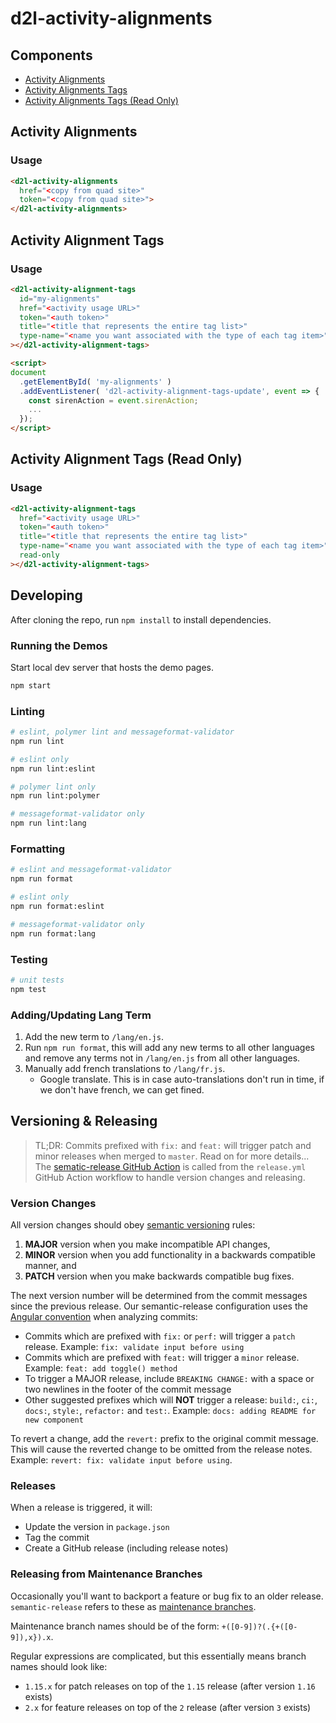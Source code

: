 # d2l-activity-alignments

## Components

- [Activity Alignments](#activity-alignments)
- [Activity Alignments Tags](#activity-alignment-tags)
- [Activity Alignments Tags (Read Only)](#activity-alignment-tags-read-only)

## Activity Alignments

### Usage

```html
<d2l-activity-alignments
  href="<copy from quad site>"
  token="<copy from quad site>">
</d2l-activity-alignments>
```

## Activity Alignment Tags

### Usage

```html
<d2l-activity-alignment-tags
  id="my-alignments"
  href="<activity usage URL>"
  token="<auth token>"
  title="<title that represents the entire tag list>"
  type-name="<name you want associated with the type of each tag item>"
></d2l-activity-alignment-tags>

<script>
document
  .getElementById( 'my-alignments' )
  .addEventListener( 'd2l-activity-alignment-tags-update', event => {
    const sirenAction = event.sirenAction;
    ...
  });
</script>
```

## Activity Alignment Tags (Read Only)

### Usage

```html
<d2l-activity-alignment-tags
  href="<activity usage URL>"
  token="<auth token>"
  title="<title that represents the entire tag list>"
  type-name="<name you want associated with the type of each tag item>"
  read-only
></d2l-activity-alignment-tags>
```

## Developing

After cloning the repo, run `npm install` to install dependencies.

### Running the Demos

Start local dev server that hosts the demo pages.

```sh
npm start
```

### Linting

```sh
# eslint, polymer lint and messageformat-validator
npm run lint

# eslint only
npm run lint:eslint

# polymer lint only
npm run lint:polymer

# messageformat-validator only
npm run lint:lang
```

### Formatting

```sh
# eslint and messageformat-validator
npm run format

# eslint only
npm run format:eslint

# messageformat-validator only
npm run format:lang
```

### Testing

```sh
# unit tests
npm test
```

### Adding/Updating Lang Term

1. Add the new term to `/lang/en.js`.
2. Run `npm run format`, this will add any new terms to all other languages and
   remove any terms not in `/lang/en.js` from all other languages.
3. Manually add french translations to `/lang/fr.js`.
   * Google translate. This is in case auto-translations don't run in time, if
     we don't have french, we can get fined.

## Versioning & Releasing

> TL;DR: Commits prefixed with `fix:` and `feat:` will trigger patch and minor releases when merged to `master`. Read on for more details...
The [sematic-release GitHub Action](https://github.com/BrightspaceUI/actions/tree/master/semantic-release) is called from the `release.yml` GitHub Action workflow to handle version changes and releasing.

### Version Changes

All version changes should obey [semantic versioning](https://semver.org/) rules:

1. **MAJOR** version when you make incompatible API changes,
2. **MINOR** version when you add functionality in a backwards compatible manner, and
3. **PATCH** version when you make backwards compatible bug fixes.

The next version number will be determined from the commit messages since the previous release. Our semantic-release configuration uses the [Angular convention](https://github.com/conventional-changelog/conventional-changelog/tree/master/packages/conventional-changelog-angular) when analyzing commits:

- Commits which are prefixed with `fix:` or `perf:` will trigger a `patch` release. Example: `fix: validate input before using`
- Commits which are prefixed with `feat:` will trigger a `minor` release. Example: `feat: add toggle() method`
- To trigger a MAJOR release, include `BREAKING CHANGE:` with a space or two newlines in the footer of the commit message
- Other suggested prefixes which will **NOT** trigger a release: `build:`, `ci:`, `docs:`, `style:`, `refactor:` and `test:`. Example: `docs: adding README for new component`

To revert a change, add the `revert:` prefix to the original commit message. This will cause the reverted change to be omitted from the release notes. Example: `revert: fix: validate input before using`.

### Releases

When a release is triggered, it will:

- Update the version in `package.json`
- Tag the commit
- Create a GitHub release (including release notes)

### Releasing from Maintenance Branches

Occasionally you'll want to backport a feature or bug fix to an older release. `semantic-release` refers to these as [maintenance branches](https://semantic-release.gitbook.io/semantic-release/usage/workflow-configuration#maintenance-branches).

Maintenance branch names should be of the form: `+([0-9])?(.{+([0-9]),x}).x`.

Regular expressions are complicated, but this essentially means branch names should look like:

- `1.15.x` for patch releases on top of the `1.15` release (after version `1.16` exists)
- `2.x` for feature releases on top of the `2` release (after version `3` exists)
